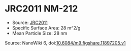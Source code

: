 <a name="material" />

# JRC2011 NM-212
<script type="application/ld+json">
  {
    "@context": "https://schema.org/",
    "@type": "ChemicalSubstance",
    "@id": "https://egonw.github.io/nanowiki/nanowiki354.html#material",
    "http://purl.org/dc/terms/conformsTo":
      {
        "@type": "CreativeWork",
        "@id": "https://bioschemas.org/profiles/ChemicalSubstance/0.4-RELEASE/"
      },
    "identfier": "354",
    "name": "JRC2011 NM-212",
    "url": "https://egonw.github.io/nanowiki/nanowiki354.html#material",
    "sameAs": "http://127.0.0.1/mediawiki/index.php/Special:URIResolver/JRC2011_NM-2D212"
  }
</script>


* Source: [JRC2011](articleJRC2011.md)
* Specific Surface Area: 28 m^2/g
* Mean Particle Size: 28 nm


Source: NanoWiki 6, doi:[10.6084/m9.figshare.11897205.v1](https://doi.org/10.6084/m9.figshare.11897205.v1)
